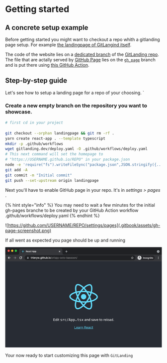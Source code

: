 # Getting started

## A concrete setup example

Before getting started you might want to checkout a repo whith a gitlanding page setup. For example [the landingpage of GitLangind itself](https://www.gitlanding.dev).

The code of the website lies on a [dedicated branch](https://github.com/thieryw/gitlanding/tree/landingpage) of the [GitLanding repo](https://github.com/thieryw/gitlanding). The file that are actally served by [GitHub Page](https://pages.github.com/) lies on the [`gh_page`](https://github.com/thieryw/gitlanding/tree/gh-pages) branch and is put there using [this GitHub Action](https://github.com/thieryw/gitlanding/blob/335fb7d73e1b6458d897ccc1fe5a87ed618b7026/.github/workflows/deploy-on-gh-pages.yml#L21).

## Step-by-step guide

Let's see how to setup a landing page for a repo of your choosing. \`

### **Create a new empty branch on the repository you want to showcase.**

```bash
# first cd in your project

git checkout --orphan landingpage && git rm -rf .
yarn create react-app . --template typescript
mkdir -p .github/workflows
wget gitlanding.dev/deploy.yaml -O .github/workflows/deploy.yaml
# This next command will set the homepage to 
# "https://USERNAME.github.io/REPO" in your package.json
node -e 'require("fs").writeFileSync("package.json",JSON.stringify({...require("./package.json"), "homepage": (()=>{ const [r, u]= `${require("child_process").execSync("git remote get-url origin")}`.replace(/\r?\n$/, "").split("/").reverse(); return `https://${u}.github.io/${r}`; })()},null,2))'
git add -A
git commit -m "Initial commit"
git push --set-upstream origin landingpage
```

Next you'll have to enable GitHub page in your repo.  It's in _settings &gt; pages_ .

{% hint style="info" %}
You may need to wait a few minutes for the initial gh-pages branche to be created by your GitHub Action workflow .github/workflows/deploy.yaml
{% endhint %}

![https://github.com/USERNAME/REPO/settings/pages](.gitbook/assets/gh-page-screenshot.png)

If all went as expected you page should be up and running

![](.gitbook/assets/react-app-screen-shot.png)

Your now ready to start customizing this page with `GitLanding`

